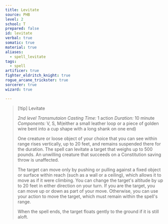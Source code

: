 ```yaml
---
title: Levitate
source: PHB
level: 2
school: T
prepared: false
id: levitate
verbal: true
somatic: true
material: true
aliases:
  - spell_levitate
tags:
  - spell
artificer: true
fighter_eldritch_knight: true
rogue_arcane_trickster: true
sorcerer: true
wizard: true

---
```

>[!tip] Levitate
>
> *2nd level Transmutaion*
> *Casting Time:* 1 action
> *Duration:* 10 minute
> *Components:* V, S, M(either a small leather loop or a piece of golden wire bent into a cup shape with a long shank on one end)
>
>One creature or loose object of your choice that you can see within range rises vertically, up to 20 feet, and remains suspended there for the duration. The spell can levitate a target that weighs up to 500 pounds. An unwilling creature that succeeds on a Constitution saving throw is unaffected.
>
>The target can move only by pushing or pulling against a fixed object or surface within reach (such as a wall or a ceiling), which allows it to move as if it were climbing. You can change the target's altitude by up to 20 feet in either direction on your turn. If you are the target, you can move up or down as part of your move. Otherwise, you can use your action to move the target, which must remain within the spell's range.
>
>When the spell ends, the target floats gently to the ground if it is still aloft.
>

